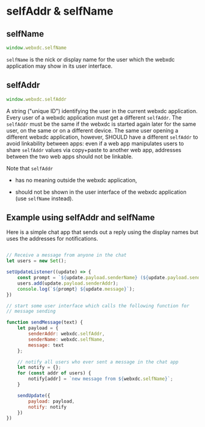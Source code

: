 # selfAddr & selfName

## selfName

```js
window.webxdc.selfName
```

`selfName` is the nick or display name for the user
which the webxdc application may show in its user interface.


## selfAddr

```js
window.webxdc.selfAddr
```

A string ("unique ID") identifying the user in the current webxdc application.
Every user of a webxdc application must get a different `selfAddr`. 
The `selfAddr` must be the same if the webxdc is started again later for the same user,
on the same or on a different device. 
The same user opening a different webxdc application, however, 
SHOULD have a different `selfAddr` to avoid linkability between apps: 
even if a web app manipulates users to share `selfAddr` values via copy+paste 
to another web app, addresses between the two web apps should not be linkable. 

Note that `selfAddr` 

- has no meaning outside the webxdc application,

- should not be shown in the user interface of the webxdc application
  (use `selfName` instead). 



## Example using selfAddr and selfName

Here is a simple chat app that sends out a reply using the display names
but uses the addresses for notifications.

```js

// Receive a message from anyone in the chat
let users = new Set();

setUpdateListener((update) => {
    const prompt = `${update.payload.senderName} (${update.payload.senderAddr}):`;
    users.add(update.payload.senderAddr);
    console.log(`${prompt} ${update.message}`);
})

// start some user interface which calls the following function for
// message sending

function sendMessage(text) {
    let payload = {
        senderAddr: webxdc.selfAddr,
        senderName: webxdc.selfName,
        message: text
    };

    // notify all users who ever sent a message in the chat app
    let notify = {};
    for (const addr of users) {
        notify[addr] = `new message from ${webxdc.selfName}`;
    }

    sendUpdate({
        payload: payload,
        notify: notify
    })
})
```


[`sendUpdate()`]: ./sendUpdate.html
